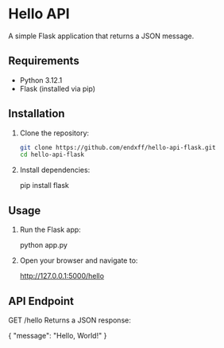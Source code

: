# Hello API

A simple Flask application that returns a JSON message.

## Requirements

- Python 3.12.1
- Flask (installed via pip)

## Installation

1. Clone the repository:

   ```bash
   git clone https://github.com/endxff/hello-api-flask.git
   cd hello-api-flask
   ```

2. Install dependencies:

   pip install flask

## Usage

1. Run the Flask app:

   python app.py

2. Open your browser and navigate to:

   http://127.0.0.1:5000/hello

## API Endpoint

GET /hello
Returns a JSON response:

{
"message": "Hello, World!"
}
